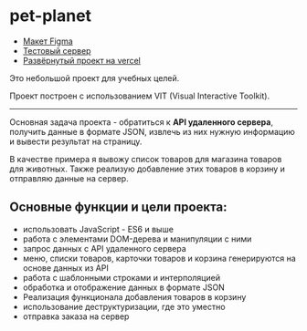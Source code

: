 # pet-planet

*   [Макет Figma](https://www.figma.com/design/M68A9gzpL9WWnCJubPemGe/Petshop-(Intensive)?node-id=0-1&t=JDxNU17PF8IfNbQI-0)
*   [Тестовый сервер](https://glitch.com/edit/#!/freezing-agreeable-store?path=README.md%3A1%3A0)
*   [Развёрнутый проект на vercel](https://pet-planet-pi.vercel.app/)

Это небольшой проект для учебных целей.

Проект построен с использованием VIT (Visual Interactive Toolkit). 
- - -

Основная задача проекта - обратиться к <b>API удаленного сервера</b>, получить данные в формате JSON, извлечь из них нужную информацию и вывести результат на страницу. 

В качестве примера я вывожу список товаров для магазина товаров для животных. 
Также реализую добавление этих товаров в корзину и отправляю данные на сервер.

## Основные функции и цели проекта:
* использовать JavaScript  - ES6 и выше
* работа с элементами DOM-дерева и манипуляции с ними
* запрос данных с API удаленного сервера
* меню, списки товаров, карточки товаров и корзина генерируются на основе данных из API
* работа с шаблонными строками и интерполяцией
* обработка и отображение данных в формате JSON
* Реализация функционала добавления товаров в корзину
* использование деструктуризации, где это уместно
* отправка заказа на сервер  
